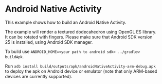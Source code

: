 # Android Native Activity
 This example shows how to build an Android Native Activity.

The example will render a textured dodecahedron using OpenGL ES library. It can be rotated with fingers.
Please make sure that Android SDK version 25 is installed, using Android SDK manager.

To build use `ANDROID_HOME=<your path to android sdk> ../gradlew buildApk`.

Run `adb install build/outputs/apk/androidNativeActivity-arm-debug.apk` to deploy the apk on Android device or emulator
(note that only ARM-based devices are currently supported).
